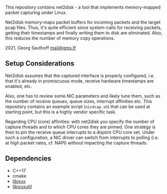 This repository contains net2disk - a tool that implements memory-mapped
packet capturing under Linux.

Net2disk memory-maps packet buffers for incoming packets and the
target pcap files. Thus, it's quite efficient since system-calls
for receiving packets, getting their timestamps and finally
writing them to disk are eliminated. Also, this reduces the
number of memory copy operations.

2021, Georg Sauthoff <mail@gms.tf>


## Setup Considerations

Net2disk assumes that the captured interface is properly
configured, i.e. that it's already in promiscuous mode, receive
hardware timestamps are enabled, etc.

Also, one has to review some NIC parameters and likely tune them,
such as the number of receive queues, queue sizes, interrupt
affinities etc. This repository contains an example script
(`nic4cap.sh`) that can be used at starting point, but this is a
highly vendor specific task.

Regarding CPU (core) affinities: with net2disk you specify the
number of capture threads and to which CPU cores they are pinned.
One strategy is then to pin the receive queue interrupts to a
disjoint CPU core set. Under such a configuration, a NIC driver
can switch from interrupts to polling (i.e. at high packet rates,
cf. NAPI) without impacting the capture threads.



## Dependencies

- C++17
- cmake
- [libixxx](https://github.com/gsauthof/libixxx)
- [libixxxutil](https://github.com/gsauthof/libixxxutil)

